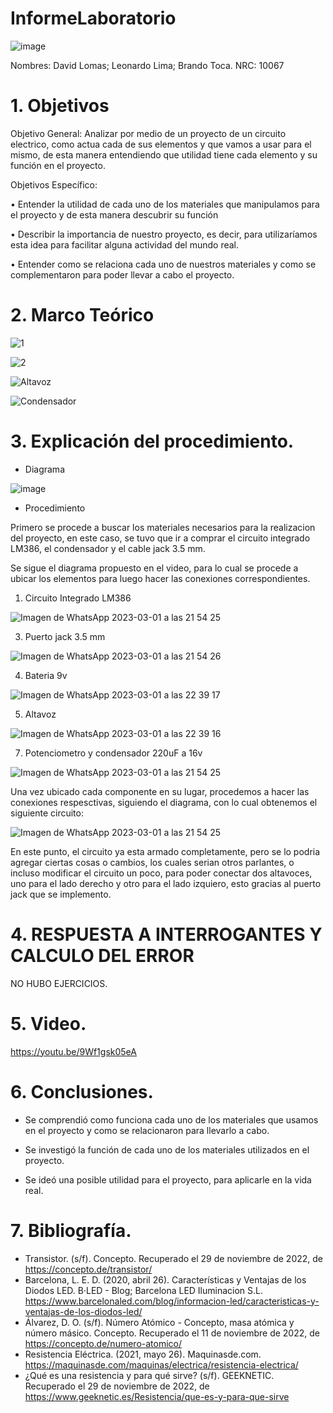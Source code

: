 # InformeLaboratorio

![image](https://user-images.githubusercontent.com/117947312/203880471-5e326b20-6cc9-4c7e-b7e1-5734e934a289.png)

Nombres: David Lomas; Leonardo Lima; Brando Toca.
NRC: 10067
# 1. Objetivos

Objetivo General: 
Analizar por medio de un proyecto de un circuito electrico, como actua cada de sus elementos y que vamos a usar para el mismo, de esta manera entendiendo que utilidad tiene cada elemento y su función en el proyecto.

Objetivos Específico:

•	Entender la utilidad de cada uno de los materiales que manipulamos para el proyecto y de esta manera descubrir su función

•	Describir la importancia de nuestro proyecto, es decir, para utilizaríamos esta idea para facilitar alguna actividad del mundo real.

•	Entender como se relaciona cada uno de nuestros materiales y como se complementaron para poder llevar a cabo el proyecto.

# 2. Marco Teórico

![1](https://user-images.githubusercontent.com/117947312/222306649-e5530567-2f91-4e9a-a7a7-4e746432f228.png)

![2](https://user-images.githubusercontent.com/117947312/222306754-3540254b-eaae-4e58-9e7b-891870c9428a.png)

![Altavoz](https://user-images.githubusercontent.com/116813369/222318979-b841ab17-9fcb-4507-a33d-7d29383eafbf.jpg)

![Condensador](https://user-images.githubusercontent.com/116813369/222318986-fde664f4-8b67-453c-8cbb-dfa689cafa83.jpg)

# 3. Explicación del procedimiento.

* Diagrama

![image](https://user-images.githubusercontent.com/116813369/222321909-d9f85c3c-3351-48be-b239-b7cf92205ade.png)

* Procedimiento

Primero se procede a buscar los materiales necesarios para la realizacion del proyecto, en este caso, se tuvo que ir a comprar el circuito integrado LM386, el condensador y el cable jack 3.5 mm.

Se sigue el diagrama propuesto en el video, para lo cual se procede a ubicar los elementos para luego hacer las conexiones correspondientes.

1. Circuito Integrado LM386

![Imagen de WhatsApp 2023-03-01 a las 21 54 25](https://user-images.githubusercontent.com/116813369/222325534-67a34769-e618-48be-84a2-dc6fd6638415.jpg)

3. Puerto jack 3.5 mm

![Imagen de WhatsApp 2023-03-01 a las 21 54 26](https://user-images.githubusercontent.com/116813369/222325366-417ea353-c895-4e5a-b29e-3ddbe22edfa9.jpg)

4. Bateria 9v

![Imagen de WhatsApp 2023-03-01 a las 22 39 17](https://user-images.githubusercontent.com/116813369/222325232-52043718-99ca-4778-b1fe-85b7492bb3b9.jpg)

5. Altavoz

![Imagen de WhatsApp 2023-03-01 a las 22 39 16](https://user-images.githubusercontent.com/116813369/222325322-b5e4863d-d20c-4f5e-91dc-5a1981f204d5.jpg)

7. Potenciometro y condensador 220uF a 16v

![Imagen de WhatsApp 2023-03-01 a las 21 54 25](https://user-images.githubusercontent.com/116813369/222325557-2d58ec61-d711-4a08-98d4-1e0af822b8ea.jpg)

Una vez ubicado cada componente en su lugar, procedemos a hacer las conexiones respesctivas, siguiendo el diagrama, con lo cual obtenemos el siguiente circuito:

![Imagen de WhatsApp 2023-03-01 a las 21 54 25](https://user-images.githubusercontent.com/116813369/222325873-7a364c3f-1d51-4c7e-86d5-3006e6bffff1.jpg)

En este punto, el circuito ya esta armado completamente, pero se lo podria agregar ciertas cosas o cambios, los cuales serian otros parlantes, o incluso modificar el circuito un poco, para poder conectar dos altavoces, uno para el lado derecho y otro para el lado izquiero, esto gracias al puerto jack que se implemento. 

# 4. RESPUESTA A INTERROGANTES Y CALCULO DEL ERROR

NO HUBO EJERCICIOS.

# 5. Video.

https://youtu.be/9Wf1gsk05eA

# 6. Conclusiones.

* Se comprendió como funciona cada uno de los materiales que usamos en el proyecto y como se relacionaron para llevarlo a cabo.

* Se investigó la función de cada uno de los materiales utilizados en el proyecto.

* Se ideó una posible utilidad para el proyecto, para aplicarle en la vida real.

# 7. Bibliografía.

* Transistor. (s/f). Concepto. Recuperado el 29 de noviembre de 2022, de https://concepto.de/transistor/
* Barcelona, L. E. D. (2020, abril 26). Características y Ventajas de los Diodos LED. B·LED - Blog; Barcelona LED Iluminacion S.L. https://www.barcelonaled.com/blog/informacion-led/caracteristicas-y-ventajas-de-los-diodos-led/
* Álvarez, D. O. (s/f). Número Atómico - Concepto, masa atómica y número másico. Concepto. Recuperado el 11 de noviembre de 2022, de https://concepto.de/numero-atomico/
* Resistencia Eléctrica. (2021, mayo 26). Maquinasde.com. https://maquinasde.com/maquinas/electrica/resistencia-electrica/
* ¿Qué es una resistencia y para qué sirve? (s/f). GEEKNETIC. Recuperado el 29 de noviembre de 2022, de https://www.geeknetic.es/Resistencia/que-es-y-para-que-sirve

